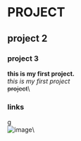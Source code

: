 # PROJECT
## project 2
### project 3
**this is my first project.**\
_this is my first project_\
~~project~~\
### links
[g](https://classroom.google.com/c/Nzc0MzY1ODI3NTc0/a/ODAwOTU2NjYwOTgw/details "gcr")\
![image](https://www.google.com/url?sa=i&url=https%3A%2F%2Fphys.org%2Fnews%2F2019-10-astronomers-giant-galaxy-cluster-x-ray.html&psig=AOvVaw3PR5ATLLla4mgliBD8bn_c&ust=1756785185696000&source=images&cd=vfe&opi=89978449&ved=0CBUQjRxqFwoTCNjaoI3Vto8DFQAAAAAdAAAAABAE)\

